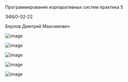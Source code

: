 Программирование корпаративных систем практика 5

ЭФБО-02-22

Берлов Дмитрий Максимович

![image](https://github.com/user-attachments/assets/12e01c5c-785e-4119-85b5-44ddfb378b2b)

![image](https://github.com/user-attachments/assets/3d4485c7-c20c-4e61-95a3-1695babb9f53)

![image](https://github.com/user-attachments/assets/7bd9ae95-c770-4cd6-8512-83c716542702)

![image](https://github.com/user-attachments/assets/d8910993-07d2-44b2-8b1a-99488a699fbc)

![image](https://github.com/user-attachments/assets/b9d31e6e-70b8-49c8-a1b0-fdbfbfb3b55a)
